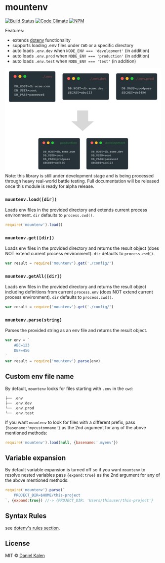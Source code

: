 # mountenv
[![Build Status](https://travis-ci.org/danielkalen/mountenv.svg?branch=master)](https://travis-ci.org/danielkalen/mountenv)
[![Code Climate](https://codeclimate.com/github/danielkalen/mountenv/badges/gpa.svg)](https://codeclimate.com/github/danielkalen/mountenv)
[![NPM](https://img.shields.io/npm/v/mountenv.svg)](https://npmjs.com/package/mountenv)

Features:
- extends [dotenv](https://npmjs.com/package/dotenv) functionality
- supports loading .env files under `CWD` or a specific directory
- auto loads `.env.dev` when `NODE_ENV === 'development'` (in addition)
- auto loads `.env.prod` when `NODE_ENV === 'production'` (in addition)
- auto loads `.env.test` when `NODE_ENV === 'test'` (in addition)


![preview](doc/preview.jpg?raw=true)
Note: this library is still under development stage and is being processed through heavy real-world battle testing. Full documentation will be released once this module is ready for alpha release.


### `mountenv.load([dir])`
Loads env files in the provided directory and extends current process environment. `dir` defaults to `process.cwd()`.

```javascript
require('mountenv').load()
```


### `mountenv.get([dir])`
Loads env files in the provided directory and returns the result object (does NOT extend current process environment). `dir` defaults to `process.cwd()`.

```javascript
var result = require('mountenv').get('./config/')
```


### `mountenv.getAll([dir])`
Loads env files in the provided directory and returns the result object including definitions from current `process.env` (does NOT extend current process environment). `dir` defaults to `process.cwd()`.

```javascript
var result = require('mountenv').get('./config/')
```


### `mountenv.parse(string)`
Parses the provided string as an env file and returns the result object.

```javascript
var env = `
    ABC=123
    DEF=456
`
var result = require('mountenv').parse(env)
```


## Custom env file name
By default, `mountenv` looks for files starting with `.env` in the `cwd`:
```
├── .env
├── .env.dev
└── .env.prod
└── .env.test
```

If you want `mountenv` to look for files with a different prefix, pass `{basename:'mycustomname'}` as the 2nd argument for any of the above mentioned methods:
```javascript
require('mountenv').load(null, {basename:'.myenv'})
```


## Variable expansion
By default variable expansion is turned off so if you want `mountenv` to resolve nested variables pass `{expand:true}` as the 2nd argument for any of the above mentioned methods:
```javascript
require('mountenv').parse(`
    PROJECT_DIR=$HOME/this-project
`, {expand:true}) //-> {PROJECT_DIR: 'Users/thisuser/this-project'}
```


## Syntax Rules
see [dotenv's rules section](https://www.npmjs.com/package/dotenv#rules).


## License
MIT © [Daniel Kalen](https://github.com/danielkalen)